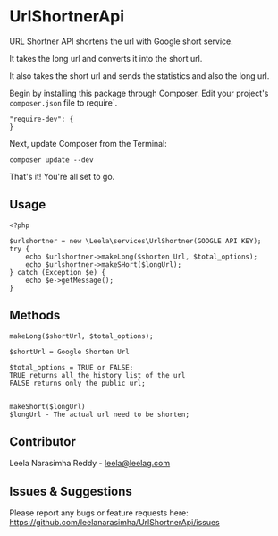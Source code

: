 # UrlShortnerApi

URL Shortner API shortens the url with Google short service.

It takes the long url and converts it into the short url.

It also takes the short url and sends the statistics and also the long url.

Begin by installing this package through Composer. Edit your project's `composer.json` file to require`.

	"require-dev": {
	}


Next, update Composer from the Terminal:

    composer update --dev
    
That's it! You're all set to go. 
    
## Usage
    <?php

    $urlshortner = new \Leela\services\UrlShortner(GOOGLE API KEY);
    try {
        echo $urlshortner->makeLong($shorten Url, $total_options);
        echo $urlshortner->makeSHort($longUrl);
    } catch (Exception $e) {
        echo $e->getMessage();
    }


## Methods

    makeLong($shortUrl, $total_options);

    $shortUrl = Google Shorten Url

    $total_options = TRUE or FALSE;
    TRUE returns all the history list of the url
    FALSE returns only the public url;


    makeShort($longUrl)
    $longUrl - The actual url need to be shorten;

## Contributor
Leela Narasimha Reddy - leela@leelag.com

## Issues & Suggestions
Please report any bugs or feature requests here: https://github.com/leelanarasimha/UrlShortnerApi/issues
